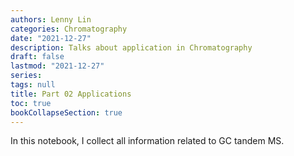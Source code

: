 ```yaml
---
authors: Lenny Lin
categories: Chromatography
date: "2021-12-27"
description: Talks about application in Chromatography
draft: false
lastmod: "2021-12-27"
series: 
tags: null
title: Part 02 Applications
toc: true
bookCollapseSection: true
---
```


In this notebook, I collect all information related to GC tandem MS.

<!--more-->



